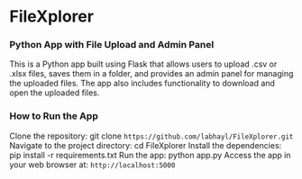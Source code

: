 # FileXplorer
### Python App with File Upload and Admin Panel
This is a Python app built using Flask that allows users to upload .csv or .xlsx files, saves them in a folder, and provides an admin panel for managing the uploaded files. The app also includes functionality to download and open the uploaded files.
### How to Run the App
Clone the repository: git clone `https://github.com/labhayl/FileXplorer.git`
Navigate to the project directory: cd FileXplorer
Install the dependencies: pip install -r requirements.txt
Run the app: python app.py
Access the app in your web browser at: `http://localhost:5000`
